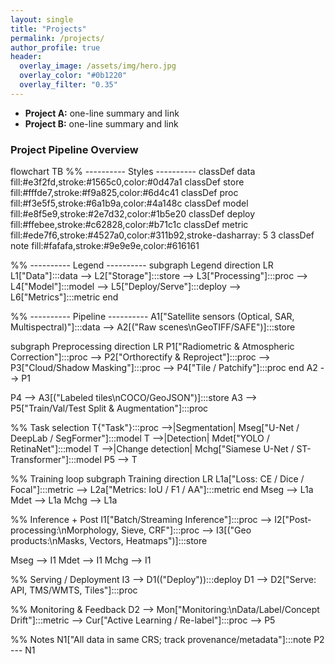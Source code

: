 ```yaml
---
layout: single
title: "Projects"
permalink: /projects/
author_profile: true
header:
  overlay_image: /assets/img/hero.jpg
  overlay_color: "#0b1220"
  overlay_filter: "0.35"
---
```


- **Project A:** one-line summary and link
- **Project B:** one-line summary and link

### Project Pipeline Overview

<div class="mermaid">
flowchart TB
  %% ---------- Styles ----------
  classDef data   fill:#e3f2fd,stroke:#1565c0,color:#0d47a1
  classDef store  fill:#fffde7,stroke:#f9a825,color:#6d4c41
  classDef proc   fill:#f3e5f5,stroke:#6a1b9a,color:#4a148c
  classDef model  fill:#e8f5e9,stroke:#2e7d32,color:#1b5e20
  classDef deploy fill:#ffebee,stroke:#c62828,color:#b71c1c
  classDef metric fill:#ede7f6,stroke:#4527a0,color:#311b92,stroke-dasharray: 5 3
  classDef note   fill:#fafafa,stroke:#9e9e9e,color:#616161

  %% ---------- Legend ----------
  subgraph Legend
    direction LR
    L1["Data"]:::data --> L2["Storage"]:::store --> L3["Processing"]:::proc --> L4["Model"]:::model --> L5["Deploy/Serve"]:::deploy --> L6["Metrics"]:::metric
  end

  %% ---------- Pipeline ----------
  A1["Satellite sensors (Optical, SAR, Multispectral)"]:::data --> A2[("Raw scenes\nGeoTIFF/SAFE")]:::store

  subgraph Preprocessing
    direction LR
    P1["Radiometric & Atmospheric Correction"]:::proc --> P2["Orthorectify & Reproject"]:::proc --> P3["Cloud/Shadow Masking"]:::proc --> P4["Tile / Patchify"]:::proc
  end
  A2 --> P1

  P4 --> A3[("Labeled tiles\nCOCO/GeoJSON")]:::store
  A3 --> P5["Train/Val/Test Split & Augmentation"]:::proc

  %% Task selection
  T{"Task"}:::proc -->|Segmentation| Mseg["U-Net / DeepLab / SegFormer"]:::model
  T -->|Detection| Mdet["YOLO / RetinaNet"]:::model
  T -->|Change detection| Mchg["Siamese U-Net / ST-Transformer"]:::model
  P5 --> T

  %% Training loop
  subgraph Training
    direction LR
    L1a["Loss: CE / Dice / Focal"]:::metric --> L2a["Metrics: IoU / F1 / AA"]:::metric
  end
  Mseg --> L1a
  Mdet --> L1a
  Mchg --> L1a

  %% Inference + Post
  I1["Batch/Streaming Inference"]:::proc --> I2["Post-processing:\nMorphology, Sieve, CRF"]:::proc --> I3[("Geo products:\nMasks, Vectors, Heatmaps")]:::store

  Mseg --> I1
  Mdet --> I1
  Mchg --> I1

  %% Serving / Deployment
  I3 --> D1(("Deploy")):::deploy
  D1 --> D2["Serve: API, TMS/WMTS, Tiles"]:::proc

  %% Monitoring & Feedback
  D2 --> Mon["Monitoring:\nData/Label/Concept Drift"]:::metric --> Cur["Active Learning / Re-label"]:::proc --> P5

  %% Notes
  N1["All data in same CRS; track provenance/metadata"]:::note
  P2 --- N1
</div>